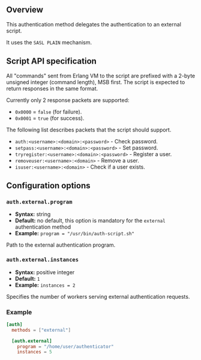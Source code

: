 ## Overview

This authentication method delegates the authentication to an external script.

It uses the `SASL PLAIN` mechanism.

## Script API specification

All "commands" sent from Erlang VM to the script are prefixed with a 2-byte unsigned integer (command length), MSB first.
The script is expected to return responses in the same format.

Currently only 2 response packets are supported:

* `0x0000` = `false` (for failure).
* `0x0001` = `true` (for success).

The following list describes packets that the script should support.

* `auth:<username>:<domain>:<password>` - Check password.
* `setpass:<username>:<domain>:<password>` - Set password.
* `tryregister:<username>:<domain>:<password>` - Register a user.
* `removeuser:<username>:<domain>` - Remove a user.
* `isuser:<username>:<domain>` - Check if a user exists.

## Configuration options

### `auth.external.program`
* **Syntax:** string
* **Default:** no default, this option is mandatory for the `external` authentication method
* **Example:** `program = "/usr/bin/auth-script.sh"`

Path to the external authentication program.

### `auth.external.instances`
* **Syntax:** positive integer
* **Default:** `1`
* **Example:** `instances = 2`

Specifies the number of workers serving external authentication requests.

### Example

```toml
[auth]
  methods = ["external"]

  [auth.external]
    program = "/home/user/authenticator"
    instances = 5
```
